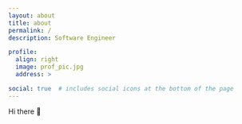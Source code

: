 ```yaml
---
layout: about
title: about
permalink: /
description: Software Engineer

profile:
  align: right
  image: prof_pic.jpg
  address: >

social: true  # includes social icons at the bottom of the page
---
```


Hi there 👋
